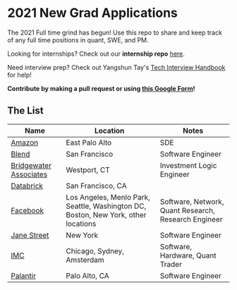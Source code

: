 # 2021 New Grad Applications
The 2021 Full time grind has begun! Use this repo to share and keep track of any full time positions in quant, SWE, and PM. 

Looking for internships? Check out our **internship repo** [here](https://github.com/Pitt-CSC/Summer2021-Internships).

Need interview prep? Check out Yangshun Tay's [Tech Interview Handbook](https://yangshun.github.io/tech-interview-handbook/) for help!

**Contribute by making a pull request or using [this Google Form](https://bit.ly/3cUV89H)!**

## The List

| Name  |  Location |  Notes |
|---|---|-------------|
|[Amazon](https://www.amazon.jobs/en/jobs/1153724/software-development-engineer)| East Palo Alto | SDE|
|[Blend](https://blend.com/company/careers/opening/?oid=ecccb3f7-d3d7-41fb-b2fb-32352c578813)| San Francisco | Software Engineer|
|[Bridgewater Associates](https://boards.greenhouse.io/bridgewater89/jobs/4076429002)| Westport, CT | Investment Logic Engineer |
|[Databrick](https://databricks.com/company/careers/open-positions/job?gh_jid=4743534002&gh_src=62a881d62) | San Francisco, CA | |
|[Facebook](https://www.facebook.com/careers/jobs/?q=university%20grad)| Los Angeles, Menlo Park, Seattle, Washington DC, Boston, New York, other locations | Software, Network, Quant Research, Research Engineer |
|[Jane Street](https://www.janestreet.com/join-jane-street/position/4743431002/) | New York | Software Engineer|
|[IMC](https://careers.imc.com/us/en/c/graduates-jobs) | Chicago, Sydney, Amsterdam | Software, Hardware, Quant Trader|
|[Palantir](https://jobs.lever.co/palantir/01dab70c-073c-4a22-bf76-fb6b9e0a75b0)| Palo Alto, CA | Software Engineer|

